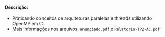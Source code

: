 #### Descrição:


  - Praticando conceitos de arquiteturas paralelas e threads utilizando OpenMP em C.
  - Mais informações nos arquivos: `enunciado.pdf` e `Relatorio-TP2-AC.pdf`
